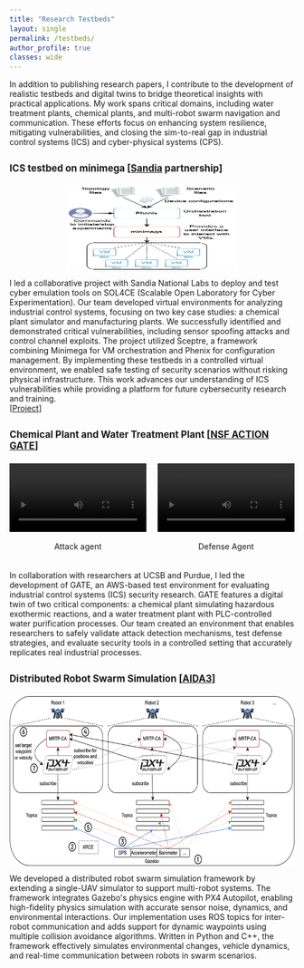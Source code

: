 ```yaml
---
title: "Research Testbeds"
layout: single
permalink: /testbeds/
author_profile: true
classes: wide
---
```


<style>
.page__content {
    font-size: 1em;
}

.testbed-intro {
    font-size: 1em;
    margin-bottom: 2em;
}

.testbed-item {
    font-size: 1em;
    margin-bottom: 1.5em;
}

.testbed-title {
    font-size: 1.2em;
    font-weight: bold;
    margin-bottom: 1em;
}
</style>

<div class="testbed-intro">
In addition to publishing research papers, I contribute to the development of realistic testbeds and digital twins to bridge theoretical insights with practical applications. My work spans critical domains, including water treatment plants, chemical plants, and multi-robot swarm navigation and communication. These efforts focus on enhancing system resilience, mitigating vulnerabilities, and closing the sim-to-real gap in industrial control systems (ICS) and cyber-physical systems (CPS).
</div>

<div class="testbed-item">
<div class="testbed-title">
ICS testbed on minimega [<a href="https://www.sandia.gov/">Sandia</a> partnership]
</div>
</div>
<p align="center" style="margin-top: 10px; margin-bottom: 10px;">
<img src="/assets/images/sandia2.jpg" height="150" width="300">
<br>
</p>
<div class="testbed-intro">
I led a collaborative project with Sandia National Labs to deploy and test cyber emulation tools on SOL4CE (Scalable Open Laboratory for Cyber Experimentation). Our team developed virtual environments for analyzing industrial control systems, focusing on two key case studies: a chemical plant simulator and manufacturing plants. We successfully identified and demonstrated critical vulnerabilities, including sensor spoofing attacks and control channel exploits. The project utilized Sceptre, a framework combining Minimega for VM orchestration and Phenix for configuration management. By implementing these testbeds in a controlled virtual environment, we enabled safe testing of security scenarios without risking physical infrastructure. This work advances our understanding of ICS vulnerabilities while providing a platform for future cybersecurity research and training.
<br>
[<a href="https://www.cerias.purdue.edu/research/projects/home/detail/339/deploying_cyber_emulation_modeling_and_analysis_tools_on_the_sol4ce">Project</a>]
</div>

<div class="testbed-item">
<div class="testbed-title">
Chemical Plant and Water Treatment Plant [<a href="https://action.ucsb.edu/">NSF ACTION GATE</a>]
</div>
</div>
<div style="display: flex; justify-content: space-between; margin: 20px 0;">
    <div style="width: 48%;">
        <video width="100%" controls>
            <source src="/assets/images/video1.mp4" type="video/mp4">
        </video>
        <p align="center">Attack agent</p>
    </div>
    <div style="width: 48%;">
        <video width="100%" controls>
            <source src="/assets/images/video2.mp4" type="video/mp4">
        </video>
        <p align="center">Defense Agent</p>
    </div>
</div>
<div class="testbed-intro">
In collaboration with researchers at UCSB and Purdue, I led the development of GATE, an AWS-based test environment for evaluating industrial control systems (ICS) security research. GATE features a digital twin of two critical components: a chemical plant simulating hazardous exothermic reactions, and a water treatment plant with PLC-controlled water purification processes. Our team created an environment that enables researchers to safely validate attack detection mechanisms, test defense strategies, and evaluate security tools in a controlled setting that accurately replicates real industrial processes.
</div>

<div class="testbed-item">
<div class="testbed-title">
Distributed Robot Swarm Simulation [<a href="https://www.purdue.edu/computes/aida3/">AIDA3</a>]
</div>
</div>
<p align="center" style="margin-top: 10px; margin-bottom: 10px;">
<img src="/assets/images/swarm.jpg" height="300" width="600">
<br>
</p>
<div class="testbed-intro">
We developed a distributed robot swarm simulation framework by extending a single-UAV simulator to support multi-robot systems. The framework integrates Gazebo's physics engine with PX4 Autopilot, enabling high-fidelity physics simulation with accurate sensor noise, dynamics, and environmental interactions. Our implementation uses ROS topics for inter-robot communication and adds support for dynamic waypoints using multiple collision avoidance algorithms. Written in Python and C++, the framework effectively simulates environmental changes, vehicle dynamics, and real-time communication between robots in swarm scenarios.
</div>
